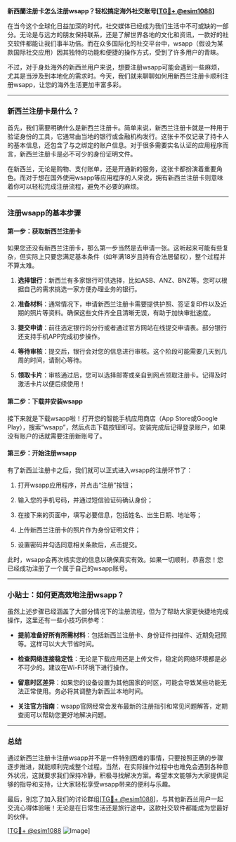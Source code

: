 **新西蘭注册卡怎么注册wsapp？轻松搞定海外社交账号[[TG💪+ @esim1088](https://t.me/s/esim1088)]**

在当今这个全球化日益加深的时代，社交媒体已经成为我们生活中不可或缺的一部分。无论是与远方的朋友保持联系，还是了解世界各地的文化和资讯，一款好的社交软件都能让我们事半功倍。而在众多国际化的社交平台中，wsapp（假设为某款国际社交应用）因其独特的功能和便捷的操作方式，受到了许多用户的青睐。

不过，对于身处海外的新西兰用户来说，想要注册wsapp可能会遇到一些麻烦，尤其是当涉及到本地化的需求时。今天，我们就来聊聊如何用新西兰注册卡顺利注册wsapp，让您的海外生活更加丰富多彩。

---

### 新西兰注册卡是什么？

首先，我们需要明确什么是新西兰注册卡。简单来说，新西兰注册卡就是一种用于验证身份的工具，它通常由当地的银行或金融机构发行。这张卡不仅记录了持卡人的基本信息，还包含了与之绑定的账户信息。对于很多需要实名认证的应用程序而言，新西兰注册卡是必不可少的身份证明文件。

在新西兰，无论是购物、支付账单，还是开通新的服务，这张卡都扮演着重要角色。而对于想在国外使用wsapp等应用程序的人来说，拥有新西兰注册卡则意味着你可以轻松完成注册流程，避免不必要的麻烦。

---

### 注册wsapp的基本步骤

#### 第一步：获取新西兰注册卡

如果您还没有新西兰注册卡，那么第一步当然是去申请一张。这听起来可能有些复杂，但实际上只要您满足基本条件（如年满18岁且持有合法居留权），整个过程并不算太难。

1. **选择银行**：新西兰有多家银行可供选择，比如ASB、ANZ、BNZ等。您可以根据自己的需求挑选一家方便办理业务的银行。
   
2. **准备材料**：通常情况下，申请新西兰注册卡需要提供护照、签证复印件以及近期的照片等资料。确保这些文件齐全且清晰无误，有助于加快审批速度。

3. **提交申请**：前往选定银行的分行或者通过官方网站在线提交申请表。部分银行还支持手机APP完成初步操作。

4. **等待审核**：提交后，银行会对您的信息进行审核。这个阶段可能需要几天到几周的时间，请耐心等待。

5. **领取卡片**：审核通过后，您可以选择邮寄或亲自到网点领取注册卡。记得及时激活卡片以便后续使用！

#### 第二步：下载并安装wsapp

接下来就是下载wsapp啦！打开您的智能手机应用商店（App Store或Google Play），搜索“wsapp”，然后点击下载按钮即可。安装完成后记得登录账户，如果没有账户的话就需要注册新账号了。

#### 第三步：开始注册wsapp

有了新西兰注册卡之后，我们就可以正式进入wsapp的注册环节了：

1. 打开wsapp应用程序，并点击“注册”按钮；
   
2. 输入您的手机号码，并通过短信验证码确认身份；
   
3. 在接下来的页面中，填写必要信息，包括姓名、出生日期、地址等；
   
4. 上传新西兰注册卡的照片作为身份证明文件；
   
5. 设置密码并勾选同意相关条款后，点击提交。

此时，wsapp会再次核实您的信息以确保真实有效。如果一切顺利，恭喜您！您已经成功注册了一个属于自己的wsapp账号。

---

### 小贴士：如何更高效地注册wsapp？

虽然上述步骤已经涵盖了大部分情况下的注册流程，但为了帮助大家更快捷地完成操作，这里还有一些小技巧供参考：

- **提前准备好所有所需材料**：包括新西兰注册卡、身份证件扫描件、近期免冠照等。这样可以大大节省时间。
  
- **检查网络连接稳定性**：无论是下载应用还是上传文件，稳定的网络环境都是必不可少的。建议在Wi-Fi环境下进行操作。

- **留意时区差异**：如果您的设备设置为其他国家的时区，可能会导致某些功能无法正常使用。务必将其调整为新西兰本地时间。

- **关注官方指南**：wsapp官网经常会发布最新的注册指引和常见问题解答，定期查阅可以帮助您更好地解决问题。

---

### 总结

通过新西兰注册卡注册wsapp并不是一件特别困难的事情，只要按照正确的步骤逐步推进，就能顺利完成整个过程。当然，在实际操作过程中也难免会遇到各种意外状况，这就要求我们保持冷静，积极寻找解决方案。希望本文能够为大家提供足够的指导和支持，让大家轻松享受wsapp带来的便利与乐趣。

最后，别忘了加入我们的讨论群组[[TG💪+ @esim1088](https://t.me/s/esim1088)]，与其他新西兰用户一起交流心得体验哦！无论是在日常生活还是旅行途中，这款社交软件都能成为您最好的伙伴。

[[TG💪+ @esim1088](https://t.me/s/esim1088) ![Image](https://i.postimg.cc/4NQfJmqS/Snipaste-2025-05-13-00-14-12.png)]